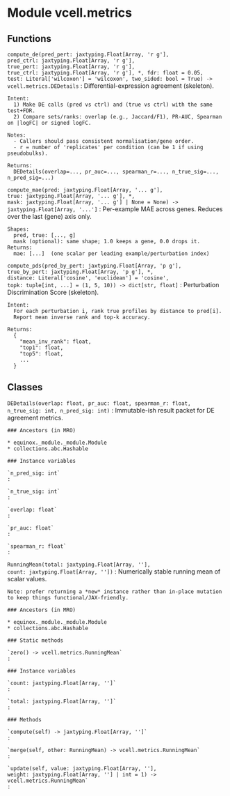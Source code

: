 Module vcell.metrics
====================

Functions
---------

`compute_de(pred_pert: jaxtyping.Float[Array, 'r g'], pred_ctrl: jaxtyping.Float[Array, 'r g'], true_pert: jaxtyping.Float[Array, 'r g'], true_ctrl: jaxtyping.Float[Array, 'r g'], *, fdr: float = 0.05, test: Literal['wilcoxon'] = 'wilcoxon', two_sided: bool = True) ‑> vcell.metrics.DEDetails`
:   Differential-expression agreement (skeleton).
    
    Intent:
      1) Make DE calls (pred vs ctrl) and (true vs ctrl) with the same test+FDR.
      2) Compare sets/ranks: overlap (e.g., Jaccard/F1), PR-AUC, Spearman on |logFC| or signed logFC.
    
    Notes:
      - Callers should pass consistent normalisation/gene order.
      - r = number of 'replicates' per condition (can be 1 if using pseudobulks).
    
    Returns:
      DEDetails(overlap=..., pr_auc=..., spearman_r=..., n_true_sig=..., n_pred_sig=...)

`compute_mae(pred: jaxtyping.Float[Array, '... g'], true: jaxtyping.Float[Array, '... g'], *, mask: jaxtyping.Float[Array, '... g'] | None = None) ‑> jaxtyping.Float[Array, '...']`
:   Per-example MAE across genes. Reduces over the last (gene) axis only.
    
    Shapes:
      pred, true: [..., g]
      mask (optional): same shape; 1.0 keeps a gene, 0.0 drops it.
    Returns:
      mae: [...]  (one scalar per leading example/perturbation index)

`compute_pds(pred_by_pert: jaxtyping.Float[Array, 'p g'], true_by_pert: jaxtyping.Float[Array, 'p g'], *, distance: Literal['cosine', 'euclidean'] = 'cosine', topk: tuple[int, ...] = (1, 5, 10)) ‑> dict[str, float]`
:   Perturbation Discrimination Score (skeleton).
    
    Intent:
      For each perturbation i, rank true profiles by distance to pred[i].
      Report mean inverse rank and top-k accuracy.
    
    Returns:
      {
        "mean_inv_rank": float,
        "top1": float,
        "top5": float,
        ...
      }

Classes
-------

`DEDetails(overlap: float, pr_auc: float, spearman_r: float, n_true_sig: int, n_pred_sig: int)`
:   Immutable-ish result packet for DE agreement metrics.

    ### Ancestors (in MRO)

    * equinox._module._module.Module
    * collections.abc.Hashable

    ### Instance variables

    `n_pred_sig: int`
    :

    `n_true_sig: int`
    :

    `overlap: float`
    :

    `pr_auc: float`
    :

    `spearman_r: float`
    :

`RunningMean(total: jaxtyping.Float[Array, ''], count: jaxtyping.Float[Array, ''])`
:   Numerically stable running mean of scalar values.
    
    Note: prefer returning a *new* instance rather than in-place mutation
    to keep things functional/JAX-friendly.

    ### Ancestors (in MRO)

    * equinox._module._module.Module
    * collections.abc.Hashable

    ### Static methods

    `zero() ‑> vcell.metrics.RunningMean`
    :

    ### Instance variables

    `count: jaxtyping.Float[Array, '']`
    :

    `total: jaxtyping.Float[Array, '']`
    :

    ### Methods

    `compute(self) ‑> jaxtyping.Float[Array, '']`
    :

    `merge(self, other: RunningMean) ‑> vcell.metrics.RunningMean`
    :

    `update(self, value: jaxtyping.Float[Array, ''], weight: jaxtyping.Float[Array, ''] | int = 1) ‑> vcell.metrics.RunningMean`
    :